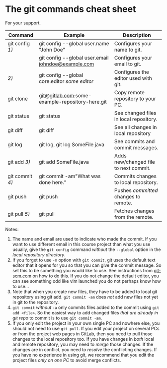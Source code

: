 # The git commands cheat sheet

For your support.

| Command            | Example                                           | Description                           |
|--------------------|---------------------------------------------------|---------------------------------------|
| git config *1)*    | git config --global user.name "John Doe"          | Configures your name to git.          |
|                    | git config --global user.email johndoe@example.com| Configures your email to git.         |
|            *2)*    | git config --global core.editor *some editor*     | Configures the editor used with git.  |
| git clone          | git@gitlab.com:some-example-repository-here.git   | Copy remote repository to your PC.    |
| git status         | git status                                        | See changed files in local repository.|
| git diff           | git diff                                          | See all changes in local repository   |
| git log            | git log, git log SomeFile.java                    | See commits and commit messages.      |
| git add *3)*       | git add SomeFile.java                             | Adds new/changed file to next commit. |
| git commit *4)*    | git commit -am"What was done here."               | Commits changes to local repository.  |
| git push           | git push                                          | Pushes *committed* changes to remote. |
| git pull *5)*      | git pull                                          | Fetches changes from the remote.      |

Notes:

1. The name and email are used to indicate who made the commit.  If you want to use different email in this course project than what you use usually, give the `git config` command *without* the `--global` option in the *local repository directory*.
2. If you forget to use `-m` option with `git commit`, git uses the default text editor that it opens for you so that you can give the commit message. So set this to be something you would like to use. See instructions from [git-scm.com](https://git-scm.com/book/en/v2/Getting-Started-First-Time-Git-Setup) on how to do this. If you do not change the default editor, you can see something odd like vim launched you do not perhaps know how to use...
3. Note that when you create new files, they have to be added to local git repository using git add. `git commit -am` does *not* add new files not yet in git to the repository.
4. `git commit` *without* `-a` only commits files added to the commit using `git add <file>`. So the easiest way to add changed files *that are already in git repo* to commit is to use `git commit -am`. 
5. If you only edit the project in your own single PC and nowhere else, you should not need to use `git pull`. If you edit your project on several PCs or from the project web pages in GitLab, then you need to pull those changes to the local repository too. If you have changes in *both* local and remote repository, you may need to *merge* those changes. If the changes are in conflict, you need to *resolve* the conflicting changes. If you have no experience in using git, we recommend that you edit the project files *only on one PC* to avoid merge conflicts.
